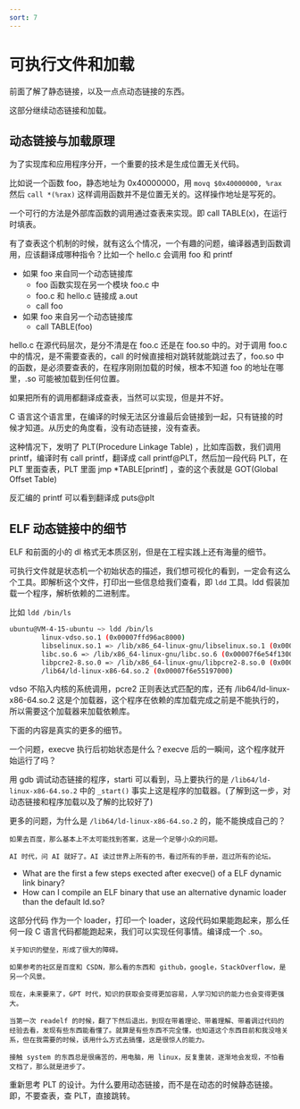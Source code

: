 ```yaml
---
sort: 7
---
```

# 可执行文件和加载

前面了解了静态链接，以及一点点动态链接的东西。

这部分继续动态链接和加载。

## 动态链接与加载原理

为了实现库和应用程序分开，一个重要的技术是生成位置无关代码。

比如说一个函数 foo，静态地址为 0x40000000，用 `movq $0x40000000, %rax` 然后 `call *(%rax)` 这样调用函数并不是位置无关的。这样操作地址是写死的。

一个可行的方法是外部库函数的调用通过查表来实现。即 call TABLE(x)，在运行时填表。

有了查表这个机制的时候，就有这么个情况，一个有趣的问题，编译器遇到函数调用，应该翻译成哪种指令？比如一个 hello.c 会调用 foo 和 printf 
- 如果 foo 来自同一个动态链接库
  - foo 函数实现在另一个模块 foo.c 中
  - foo.c 和 hello.c 链接成 a.out
  - call foo
- 如果 foo 来自另一个动态链接库
  - call TABLE(foo)

hello.c 在源代码层次，是分不清是在 foo.c 还是在 foo.so 中的。对于调用 foo.c 中的情况，是不需要查表的，call 的时候直接相对跳转就能跳过去了，foo.so 中的函数，是必须要查表的，在程序刚刚加载的时候，根本不知道 foo 的地址在哪里，.so 可能被加载到任何位置。

如果把所有的调用都翻译成查表，当然可以实现，但是并不好。

C 语言这个语言里，在编译的时候无法区分谁最后会链接到一起，只有链接的时候才知道。从历史的角度看，没有动态链接，没有查表。

这种情况下，发明了 PLT(Procedure Linkage Table) ，比如库函数，我们调用 printf，编译时有 call printf，翻译成 call printf@PLT，然后加一段代码 PLT，在 PLT 里面查表，PLT 里面 jmp *TABLE[printf] ，查的这个表就是 GOT(Global Offset Table)

反汇编的 printf 可以看到翻译成 puts@plt

## ELF 动态链接中的细节

ELF 和前面的小的 dl 格式无本质区别，但是在工程实践上还有海量的细节。

可执行文件就是状态机一个初始状态的描述，我们想可视化的看到，一定会有这么个工具。即解析这个文件，打印出一些信息给我们查看，即 `ldd` 工具。ldd 假装加载一个程序，解析依赖的二进制库。

比如 `ldd /bin/ls` 

```bash
ubuntu@VM-4-15-ubuntu ~> ldd /bin/ls
        linux-vdso.so.1 (0x00007ffd96ac8000)
        libselinux.so.1 => /lib/x86_64-linux-gnu/libselinux.so.1 (0x00007f6e5513b000)
        libc.so.6 => /lib/x86_64-linux-gnu/libc.so.6 (0x00007f6e54f13000)
        libpcre2-8.so.0 => /lib/x86_64-linux-gnu/libpcre2-8.so.0 (0x00007f6e54e7c000)
        /lib64/ld-linux-x86-64.so.2 (0x00007f6e55197000)
```

vdso 不陷入内核的系统调用，pcre2 正则表达式匹配的库，还有 /lib64/ld-linux-x86-64.so.2 这是个加载器，这个程序在依赖的库加载完成之前是不能执行的，所以需要这个加载器来加载依赖库。

下面的内容是真实的更多的细节。

一个问题，execve 执行后初始状态是什么？execve 后的一瞬间，这个程序就开始运行了吗？

用 gdb 调试动态链接的程序，starti 可以看到，马上要执行的是 `/lib64/ld-linux-x86-64.so.2` 中的 `_start()` 事实上这是程序的加载器。(了解到这一步，对动态链接和程序加载以及了解的比较好了)

更多的问题，为什么是 `/lib64/ld-linux-x86-64.so.2` 的，能不能换成自己的？

```note
如果去百度，那么基本上不太可能找到答案，这是一个足够小众的问题。

AI 时代，问 AI 就好了。AI 读过世界上所有的书，看过所有的手册，逛过所有的论坛。
```
- What are the first a few steps exected after execve() of a ELF dynamic link binary?
- How can I compile an ELF binary that use an alternative dynamic loader than the default ld.so?


这部分代码 作为一个 loader，打印一个 loader，这段代码如果能跑起来，那么任何一段 C 语言代码都能跑起来，我们可以实现任何事情。编译成一个 .so。

```note
关于知识的壁垒，形成了很大的障碍。

如果参考的社区是百度和 CSDN，那么看的东西和 github，google，StackOverflow，是另一个风景。

现在，未来要来了，GPT 时代，知识的获取会变得更加容易，人学习知识的能力也会变得更强大。

当第一次 readelf 的时候，翻了下然后退出，到现在带着理论、带着理解、带着调过代码的经验去看，发现有些东西能看懂了。就算是有些东西不完全懂，也知道这个东西目前和我没啥关系，但在我需要的时候，该用什么方式去搞懂，这是很惊人的能力。

接触 system 的东西总是很痛苦的，用电脑，用 linux，反复重装，逐渐地会发现，不怕看文档了，那么就是进步了。

```

重新思考 PLT 的设计。为什么要用动态链接，而不是在动态的时候静态链接。即，不要查表，查 PLT，直接跳转。





